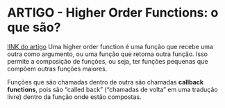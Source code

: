 # ARTIGO - Higher Order Functions: o que são?
[lINK do artigo](alura.com.br/artigos/high-order-functions)
Uma higher order function é uma função que recebe uma outra como argumento, ou uma função que retorna outra função. Isso permite a composição de funções, ou seja, ter funções pequenas que compõem outras funções maiores.

Funções que são chamadas dentro de outra são chamadas **callback functions**, pois são “called back” (“chamadas de volta” em uma tradução livre) dentro da função onde estão compostas.

